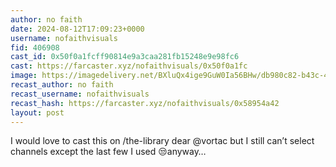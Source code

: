 ```yaml
---
author: no faith
date: 2024-08-12T17:09:23+0000
username: nofaithvisuals
fid: 406908
cast_id: 0x50f0a1fcff90814e9a3caa281fb15248e9e98fc6
cast: https://farcaster.xyz/nofaithvisuals/0x50f0a1fc
image: https://imagedelivery.net/BXluQx4ige9GuW0Ia56BHw/db980c82-b43c-49fb-05ca-fa94d8bce600/original
recast_author: no faith
recast_username: nofaithvisuals
recast_hash: https://farcaster.xyz/nofaithvisuals/0x58954a42
layout: post
---
```


I would love to cast this on /the-library dear @vortac but I still can’t select channels except the last few I used 😒anyway…

<img src='https://imagedelivery.net/BXluQx4ige9GuW0Ia56BHw/db980c82-b43c-49fb-05ca-fa94d8bce600/original' alt='' referrerpolicy='no-referrer'/>
